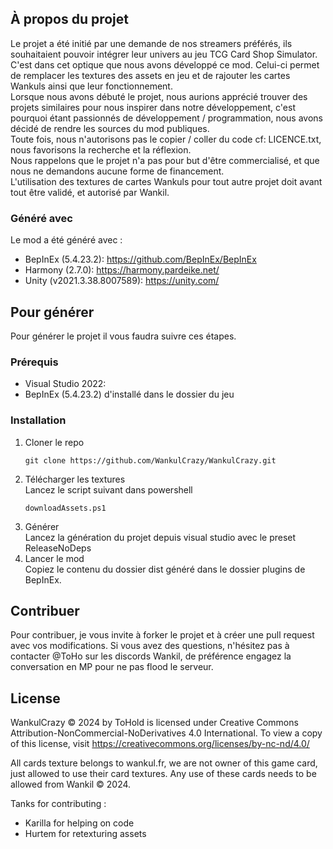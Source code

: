 <!-- ABOUT THE PROJECT -->
## À propos du projet

Le projet a été initié par une demande de nos streamers préférés, ils souhaitaient pouvoir intégrer leur univers au jeu TCG Card Shop Simulator.<br>
C'est dans cet optique que nous avons développé ce mod. Celui-ci permet de remplacer les textures des assets en jeu et de rajouter les cartes Wankuls ainsi que leur fonctionnement.<br>
Lorsque nous avons débuté le projet, nous aurions apprécié trouver des projets similaires pour nous inspirer dans notre développement, c'est pourquoi étant passionnés de développement / programmation, nous avons décidé de rendre les sources du mod publiques.<br>
Toute fois, nous n'autorisons pas le copier / coller du code cf: LICENCE.txt, nous favorisons la recherche et la réflexion.<br>
Nous rappelons que le projet n'a pas pour but d'être commercialisé, et que nous ne demandons aucune forme de financement.<br>
L'utilisation des textures de cartes Wankuls pour tout autre projet doit avant tout être validé, et autorisé par Wankil.


### Généré avec

Le mod a été généré avec :

* BepInEx (5.4.23.2): https://github.com/BepInEx/BepInEx
* Harmony (2.7.0): https://harmony.pardeike.net/
* Unity (v2021.3.38.8007589): https://unity.com/


<!-- GETTING STARTED -->
## Pour générer

Pour générer le projet il vous faudra suivre ces étapes.

### Prérequis

* Visual Studio 2022:
* BepInEx (5.4.23.2) d'installé dans le dossier du jeu

### Installation


1. Cloner le repo<br>
   ```
   git clone https://github.com/WankulCrazy/WankulCrazy.git
   ```
2. Télécharger les textures<br>
   Lancez le script suivant dans powershell
   ```
   downloadAssets.ps1
   ```
3. Générer<br>
   Lancez la génération du projet depuis visual studio avec le preset ReleaseNoDeps
4. Lancer le mod<br>
   Copiez le contenu du dossier dist généré dans le dossier plugins de BepInEx.


<!-- CONTRIBUTING -->
## Contribuer

Pour contribuer, je vous invite à forker le projet et à créer une pull request avec vos modifications.
Si vous avez des questions, n'hésitez pas à contacter @ToHo sur les discords Wankil, de préférence engagez la conversation en MP pour ne pas flood le serveur.


<!-- LICENSE -->
## License

WankulCrazy © 2024 by ToHold is licensed under Creative Commons Attribution-NonCommercial-NoDerivatives 4.0 International. To view a copy of this license, visit https://creativecommons.org/licenses/by-nc-nd/4.0/

All cards texture belongs to wankul.fr, we are not owner of this game card, just allowed to use their card textures.
Any use of these cards needs to be allowed from Wankil © 2024.

Tanks for contributing :
- Karilla for helping on code
- Hurtem for retexturing assets 
